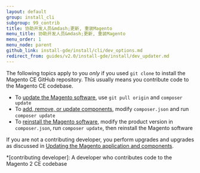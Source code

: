 ```yaml
---
layout: default
group: install_cli 
subgroup: 99_contrib
title: 协助开发人员&mdash;更新, 重装Magento
menu_title: 协助开发人员&mdash;更新, 重装Magento
menu_order: 1
menu_node: parent
github_link: install-gde/install/cli/dev_options.md
redirect_from: guides/v2.0/install-gde/install/dev_updater.md
---
```


The following topics apply to you *only* if you used `git clone` to install the Magento CE GitHub repository. This usually means you contribute code to the Magento CE codebase.

*	To <a href="{{ site.gdeurl }}install-gde/install/cli/dev_update-magento.html">update the Magento software</a>, use `git pull origin` and `composer update`
*	To <a href="{{ site.gdeurl }}install-gde/install/cli/dev_add-update.html">add, remove, or update components</a>, modify `composer.json` and run `composer update`
*	To <a href="{{ site.gdeurl }}install-gde/install/cli/dev_reinstall.html">reinstall the Magento software</a>, modify the product version in `composer.json`, run `composer update`, then reinstall the Magento software

<div class="bs-callout bs-callout-info" id="info">
	<span class="glyphicon-class">
		<p>If you are not a contributing developer, you perform upgrades and upgrades as discussed in <a href="{{ site.gdeurl }}comp-mgr/bk-compman-upgrade-guide.html">Updating the Magento application and components</a>.</p> </span>
</div>

<!-- ABBREVIATIONS -->

*[contributing developer]: A developer who contributes code to the Magento 2 CE codebase
